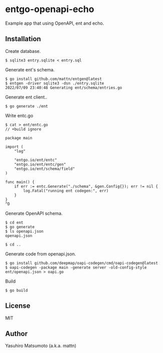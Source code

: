 # entgo-openapi-echo

Example app that using OpenAPI, ent and echo.

## Installation

Create database.

```
$ sqlite3 entry.sqlite < entry.sql
```

Generate ent's schema.

```
$ go install github.com/mattn/entgen@latest
$ entgen -driver sqlite3 -dsn ./entry.sqlite
2022/07/09 23:40:48 Generating ent/schema/entries.go  

```

Generate ent client..

```
$ go generate ./ent
```

Write entc.go

```
$ cat > ent/entc.go
// +build ignore

package main

import (
    "log"

    "entgo.io/ent/entc"
    "entgo.io/ent/entc/gen"
    "entgo.io/ent/schema/field"
)

func main() {
    if err := entc.Generate("./schema", &gen.Config{}); err != nil {
        log.Fatal("running ent codegen:", err)
    }
}
^D
```

Generate OpenAPI schema.

```
$ cd ent
$ go generate
$ ls openapi.json
openapi.json

$ cd ..
```

Generate code from openapi.json.

```
$ go install github.com/deepmap/oapi-codegen/cmd/oapi-codegen@latest
$ oapi-codegen -package main -generate server -old-config-style ent/openapi.json > oapi.go                   
```

Build

```
$ go build
```

## License

MIT

## Author

Yasuhiro Matsumoto (a.k.a. mattn)
